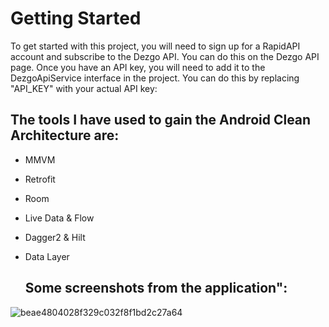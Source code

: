# Getting Started

To get started with this project, you will need to sign up for a RapidAPI account and subscribe to the Dezgo API. You can do this on the Dezgo API page.
Once you have an API key, you will need to add it to the DezgoApiService interface in the project. You can do this by replacing "API_KEY" with your actual API key:

## The tools I have used to gain the Android Clean Architecture are:

- MMVM
- Retrofit
- Room
- Live Data & Flow
- Dagger2 & Hilt
- Data Layer 

  ## Some screenshots from the application":
  

![beae4804028f329c032f8f1bd2c27a64](https://user-images.githubusercontent.com/85438205/233827176-d563d2f1-7f86-482c-ae05-361371228ba6.jpg)
